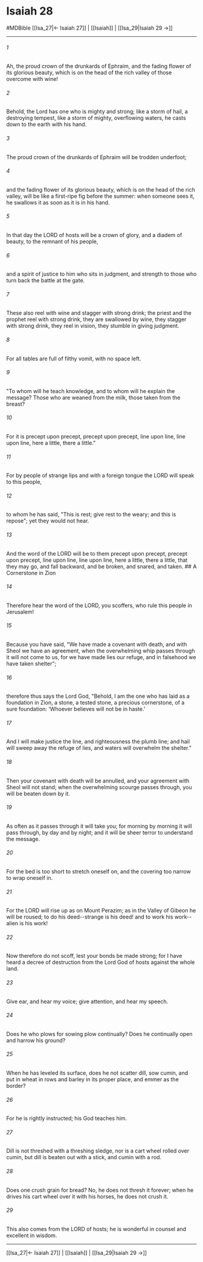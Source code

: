 # Isaiah 28
#MDBible
[[Isa_27|← Isaiah 27]] | [[Isaiah]] | [[Isa_29|Isaiah 29 →]]

***

###### 1 
Ah, the proud crown of the drunkards of Ephraim, and the fading flower of its glorious beauty, which is on the head of the rich valley of those overcome with wine! 

###### 2 
Behold, the Lord has one who is mighty and strong; like a storm of hail, a destroying tempest, like a storm of mighty, overflowing waters, he casts down to the earth with his hand. 

###### 3 
The proud crown of the drunkards of Ephraim will be trodden underfoot; 

###### 4 
and the fading flower of its glorious beauty, which is on the head of the rich valley, will be like a first-ripe fig before the summer: when someone sees it, he swallows it as soon as it is in his hand. 

###### 5 
In that day the LORD of hosts will be a crown of glory, and a diadem of beauty, to the remnant of his people, 

###### 6 
and a spirit of justice to him who sits in judgment, and strength to those who turn back the battle at the gate. 

###### 7 
These also reel with wine and stagger with strong drink; the priest and the prophet reel with strong drink, they are swallowed by wine, they stagger with strong drink, they reel in vision, they stumble in giving judgment. 

###### 8 
For all tables are full of filthy vomit, with no space left. 

###### 9 
"To whom will he teach knowledge, and to whom will he explain the message? Those who are weaned from the milk, those taken from the breast? 

###### 10 
For it is precept upon precept, precept upon precept, line upon line, line upon line, here a little, there a little." 

###### 11 
For by people of strange lips and with a foreign tongue the LORD will speak to this people, 

###### 12 
to whom he has said, "This is rest; give rest to the weary; and this is repose"; yet they would not hear. 

###### 13 
And the word of the LORD will be to them precept upon precept, precept upon precept, line upon line, line upon line, here a little, there a little, that they may go, and fall backward, and be broken, and snared, and taken. ## A Cornerstone in Zion 

###### 14 
Therefore hear the word of the LORD, you scoffers, who rule this people in Jerusalem! 

###### 15 
Because you have said, "We have made a covenant with death, and with Sheol we have an agreement, when the overwhelming whip passes through it will not come to us, for we have made lies our refuge, and in falsehood we have taken shelter"; 

###### 16 
therefore thus says the Lord God, "Behold, I am the one who has laid as a foundation in Zion, a stone, a tested stone, a precious cornerstone, of a sure foundation: 'Whoever believes will not be in haste.' 

###### 17 
And I will make justice the line, and righteousness the plumb line; and hail will sweep away the refuge of lies, and waters will overwhelm the shelter." 

###### 18 
Then your covenant with death will be annulled, and your agreement with Sheol will not stand; when the overwhelming scourge passes through, you will be beaten down by it. 

###### 19 
As often as it passes through it will take you; for morning by morning it will pass through, by day and by night; and it will be sheer terror to understand the message. 

###### 20 
For the bed is too short to stretch oneself on, and the covering too narrow to wrap oneself in. 

###### 21 
For the LORD will rise up as on Mount Perazim; as in the Valley of Gibeon he will be roused; to do his deed--strange is his deed! and to work his work--alien is his work! 

###### 22 
Now therefore do not scoff, lest your bonds be made strong; for I have heard a decree of destruction from the Lord God of hosts against the whole land. 

###### 23 
Give ear, and hear my voice; give attention, and hear my speech. 

###### 24 
Does he who plows for sowing plow continually? Does he continually open and harrow his ground? 

###### 25 
When he has leveled its surface, does he not scatter dill, sow cumin, and put in wheat in rows and barley in its proper place, and emmer as the border? 

###### 26 
For he is rightly instructed; his God teaches him. 

###### 27 
Dill is not threshed with a threshing sledge, nor is a cart wheel rolled over cumin, but dill is beaten out with a stick, and cumin with a rod. 

###### 28 
Does one crush grain for bread? No, he does not thresh it forever; when he drives his cart wheel over it with his horses, he does not crush it. 

###### 29 
This also comes from the LORD of hosts; he is wonderful in counsel and excellent in wisdom. 

***

[[Isa_27|← Isaiah 27]] | [[Isaiah]] | [[Isa_29|Isaiah 29 →]]

